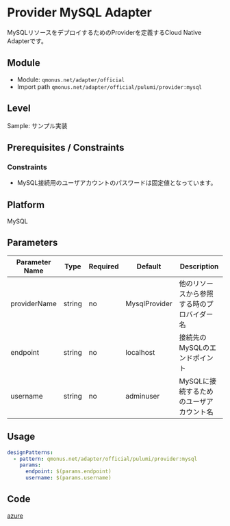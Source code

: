 # Provider MySQL Adapter

MySQLリソースをデプロイするためのProviderを定義するCloud Native Adapterです。

## Module

* Module: `qmonus.net/adapter/official`
* Import path `qmonus.net/adapter/official/pulumi/provider:mysql`

## Level

Sample: サンプル実装

## Prerequisites / Constraints

### Constraints

* MySQL接続用のユーザアカウントのパスワードは固定値となっています。

## Platform

MySQL

## Parameters

| Parameter Name | Type | Required | Default | Description |
| --- | --- | --- | --- | --- |
| providerName | string | no | MysqlProvider | 他のリソースから参照する時のプロバイダー名 | 
| endpoint | string | no | localhost | 接続先のMySQLのエンドポイント | 
| username | string | no | adminuser | MySQLに接続するためのユーザアカウント名 | 

## Usage

```yaml
designPatterns:
  - pattern: qmonus.net/adapter/official/pulumi/provider:mysql
    params:
      endpoint: $(params.endpoint)
      username: $(params.username)
```

## Code

[azure](../../pulumi/provider/mysql.cue)
